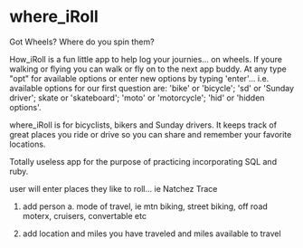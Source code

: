 where_iRoll
===========

Got Wheels?  Where do you spin them?

How_iRoll is a fun little app to help log your journies... on wheels.
If youre walking or flying you can walk or fly on to the next app buddy.
At any type "opt" for available options or enter new options by typing
'enter'...  i.e. available options for our first question are: 'bike' or
'bicycle'; 'sd' or 'Sunday driver'; skate or 'skateboard'; 'moto' or
'motorcycle'; 'hid' or 'hidden options'.

where_iRoll is for bicyclists, bikers and Sunday drivers.  It keeps track of great places you ride or drive so you can share and remember your favorite locations.

Totally useless app for the purpose of practicing incorporating SQL and ruby.  

user will enter places they like to roll... ie Natchez Trace
1. add person
  a. mode of travel, ie mtn biking, street biking, off road moterx, cruisers, convertable etc

2.  add location and miles you have traveled and miles available to travel
